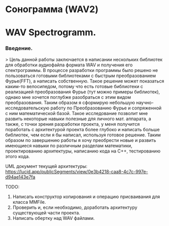 # Сонограмма (WAV2)

<div>
	<h1>WAV Spectrogramm.</h1>
    <h3>Введение.</h3>>
Цель данной работы заключается в написании нескольких библиотек для обработки аудиофайла формата WAV и получения его спектрограммы. В процессе разработки программы было решено не пользоваться готовыми библиотеками с быстрым преобразованием Фурье(FFT), а написать собственную. Такое решение может показаться каким-то велосипедом, потому что есть готовые библиотеки с реализацией преобразования Фурье (тут можно примеры библиотек), однако мне хочется поглубже разобраться с этим видом преобразования. Таким образом я сформирую небольшую научно-исследовательскую работу по Преобразованию Фурье и сопряженной с ним математической базой. Такое исследование позволит мне развить некоторые навыки полезные для личного мат. аппарата, а также, с точки зрения разработки проекта, у меня получится поработать с архитектурой проекта более глубоко и написать больше библиотек, чем если я бы написал, используя готовое решение. Таким образом по завершению работы я хочу преобрести новые и развить имеющиеся навыки по различным разделам математики, проектированию архитектуры, написанию кода на C++, тестированию этого кода.
</div>

UML документ текущей архитектуры:
https://lucid.app/publicSegments/view/0e3b4218-caa8-4c7c-997e-d94ae143e7fa

TODO:
1. Написать конструктор копирования и операцию присваивания для класса MMFile.
2. Проверить и, если необходимо, доработать архитектуру существующей части проекта.
3. Написать обертку над WAV файлами.